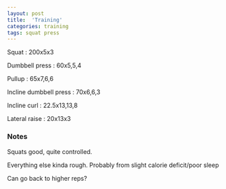 ```yaml
---
layout: post
title:  'Training'
categories: training
tags: squat press
---
```


Squat : 200x5x3

Dumbbell press  : 60x5,5,4

Pullup  : 65x7,6,6

Incline dumbbell press : 70x6,6,3

Incline curl  :  22.5x13,13,8

Lateral raise : 20x13x3

### Notes

Squats good, quite controlled.

Everything else kinda rough. Probably from slight calorie deficit/poor sleep

Can go back to higher reps?
